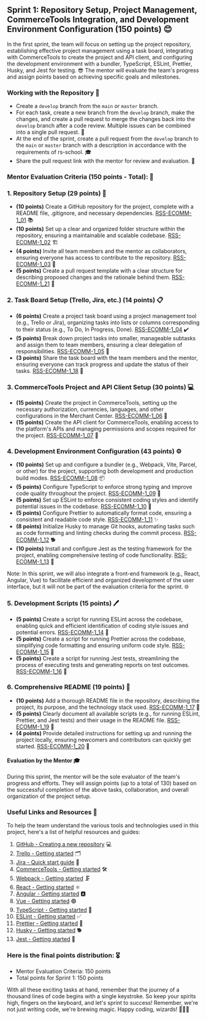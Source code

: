 ## Sprint 1: Repository Setup, Project Management, CommerceTools Integration, and Development Environment Configuration (150 points) 😊

In the first sprint, the team will focus on setting up the project repository, establishing effective project management using a task board, integrating with CommerceTools to create the project and API client, and configuring the development environment with a bundler, TypeScript, ESLint, Prettier, Husky, and Jest for testing. 😎 The mentor will evaluate the team's progress and assign points based on achieving specific goals and milestones.

### Working with the Repository 📁

- Create a `develop` branch from the `main` or `master` branch.
- For each task, create a new branch from the `develop` branch, make the changes, and create a pull request to merge the changes back into the `develop` branch after a code review. Multiple issues can be combined into a single pull request. 🔄
- At the end of the sprint, create a pull request from the `develop` branch to the `main` or `master` branch with a description in accordance with the requirements of rs-school. 🎓
- Share the pull request link with the mentor for review and evaluation. 👀

### Mentor Evaluation Criteria (150 points - Total): 🎯

### 1. Repository Setup (29 points) 🧐

- **(10 points)** Create a GitHub repository for the project, complete with a README file, .gitignore, and necessary dependencies. [RSS-ECOMM-1_01](./Sprint1/RSS-ECOMM-1_01.md) 📚
- **(10 points)** Set up a clear and organized folder structure within the repository, ensuring a maintainable and scalable codebase. [RSS-ECOMM-1_02](./Sprint1/RSS-ECOMM-1_02.md) 🏗️
- **(4 points)** Invite all team members and the mentor as collaborators, ensuring everyone has access to contribute to the repository. [RSS-ECOMM-1_03](./Sprint1/RSS-ECOMM-1_03.md) 👥
- **(5 points)** Create a pull request template with a clear structure for describing proposed changes and the rationale behind them. [RSS-ECOMM-1_21](./Sprint1/RSS-ECOMM-1_21.md) 📝

### 2. Task Board Setup (Trello, Jira, etc.) (14 points) 📋

- **(6 points)** Create a project task board using a project management tool (e.g., Trello or Jira), organizing tasks into lists or columns corresponding to their status (e.g., To Do, In Progress, Done). [RSS-ECOMM-1_04](./Sprint1/RSS-ECOMM-1_04.md) ✔️
- **(5 points)** Break down project tasks into smaller, manageable subtasks and assign them to team members, ensuring a clear delegation of responsibilities. [RSS-ECOMM-1_05](./Sprint1/RSS-ECOMM-1_05.md) 🧩
- **(3 points)** Share the task board with the team members and the mentor, ensuring everyone can track progress and update the status of their tasks. [RSS-ECOMM-1_18](./Sprint1/RSS-ECOMM-1_18.md) 🤝

### 3. CommerceTools Project and API Client Setup (30 points) 💻

- **(15 points)** Create the project in CommerceTools, setting up the necessary authorization, currencies, languages, and other configurations in the Merchant Center. [RSS-ECOMM-1_06](./Sprint1/RSS-ECOMM-1_06.md) 💼
- **(15 points)** Create the API client for CommerceTools, enabling access to the platform's APIs and managing permissions and scopes required for the project. [RSS-ECOMM-1_07](./Sprint1/RSS-ECOMM-1_07.md) 🔐

### 4. Development Environment Configuration (43 points) ⚙️

- **(10 points)** Set up and configure a bundler (e.g., Webpack, Vite, Parcel, or other) for the project, supporting both development and production build modes. [RSS-ECOMM-1_08](./Sprint1/RSS-ECOMM-1_08.md) 📦
- **(5 points)** Configure TypeScript to enforce strong typing and improve code quality throughout the project. [RSS-ECOMM-1_09](./Sprint1/RSS-ECOMM-1_09.md) 🧮
- **(5 points)** Set up ESLint to enforce consistent coding styles and identify potential issues in the codebase. [RSS-ECOMM-1_10](./Sprint1/RSS-ECOMM-1_10.md) 📏
- **(5 points)** Configure Prettier to automatically format code, ensuring a consistent and readable code style. [RSS-ECOMM-1_11](./Sprint1/RSS-ECOMM-1_11.md) ✨
- **(8 points)** Initialize Husky to manage Git hooks, automating tasks such as code formatting and linting checks during the commit process. [RSS-ECOMM-1_12](./Sprint1/RSS-ECOMM-1_12.md) 🐕
- **(10 points)** Install and configure Jest as the testing framework for the project, enabling comprehensive testing of code functionality. [RSS-ECOMM-1_13](./Sprint1/RSS-ECOMM-1_13.md) 🧪

Note: In this sprint, we will also integrate a front-end framework (e.g., React, Angular, Vue) to facilitate efficient and organized development of the user interface, but it will not be part of the evaluation criteria for the sprint. 🌐

### 5. Development Scripts (15 points) 🖊️

- **(5 points)** Create a script for running ESLint across the codebase, enabling quick and efficient identification of coding style issues and potential errors. [RSS-ECOMM-1_14](./Sprint1/RSS-ECOMM-1_14.md) 🐞
- **(5 points)** Create a script for running Prettier across the codebase, simplifying code formatting and ensuring uniform code style. [RSS-ECOMM-1_15](./Sprint1/RSS-ECOMM-1_15.md) 🎨
- **(5 points)** Create a script for running Jest tests, streamlining the process of executing tests and generating reports on test outcomes. [RSS-ECOMM-1_16](./Sprint1/RSS-ECOMM-1_16.md) 🧾

### 6. Comprehensive README (19 points) 📝

- **(10 points)** Add a thorough README file in the repository, describing the project, its purpose, and the technology stack used. [RSS-ECOMM-1_17](./Sprint1/RSS-ECOMM-1_17.md) 📘
- **(5 points)** Clearly document all available scripts (e.g., for running ESLint, Prettier, and Jest tests) and their usage in the README file. [RSS-ECOMM-1_19](./Sprint1/RSS-ECOMM-1_19.md) 📜
- **(4 points)** Provide detailed instructions for setting up and running the project locally, ensuring newcomers and contributors can quickly get started. [RSS-ECOMM-1_20](./Sprint1/RSS-ECOMM-1_20.md) 🚀

#### Evaluation by the Mentor 🎓

During this sprint, the mentor will be the sole evaluator of the team's progress and efforts. They will assign points (up to a total of 130) based on the successful completion of the above tasks, collaboration, and overall organization of the project setup.

### Useful Links and Resources 🔗

To help the team understand the various tools and technologies used in this project, here's a list of helpful resources and guides:

1. [GitHub - Creating a new repository](https://help.github.com/en/articles/create-a-repo) 💻
2. [Trello - Getting started](https://trello.com/guide/trello-101) 🗂️
3. [Jira - Quick start guide](https://www.atlassian.com/software/jira/guides/getting-started/basics) 🧭
4. [CommerceTools - Getting started](https://docs.commercetools.com/docs) 🛠️
5. [Webpack - Getting started](https://webpack.js.org/guides/getting-started/) 🗜️
6. [React - Getting started](https://reactjs.org/docs/getting-started.html) ⚛️
7. [Angular - Getting started](https://angular.io/guide/quickstart) 🅰️
8. [Vue - Getting started](https://vuejs.org/v2/guide/) 🟢
9. [TypeScript - Getting started](https://www.typescriptlang.org/docs/handbook/typescript-tooling-in-5-minutes.html) 📏
10. [ESLint - Getting started](https://eslint.org/docs/user-guide/getting-started) ✅
11. [Prettier - Getting started](https://prettier.io/docs/en/index.html) 🎨
12. [Husky - Getting started](https://github.com/typicode/husky#readme) 🐕
13. [Jest - Getting started](https://jestjs.io/docs/getting-started) 🧪

### Here is the final points distribution: 🎖️

- Mentor Evaluation Criteria: 150 points
- Total points for Sprint 1: 150 points

With all these exciting tasks at hand, remember that the journey of a thousand lines of code begins with a single keystroke. So keep your spirits high, fingers on the keyboard, and let's sprint to success! Remember, we're not just writing code, we're brewing magic. Happy coding, wizards! 🧙‍♂️🎉
